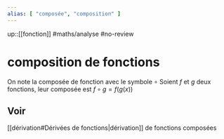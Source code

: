 ```yaml
---
alias: [ "composée", "composition" ]
---
```

up::[[fonction]]
#maths/analyse #no-review 
# composition de fonctions

On note la composée de fonction avec le symbole $\circ$
Soient $f$ et $g$ deux fonctions, leur composée est $f\circ g = f(g(x))$

## Voir
[[dérivation#Dérivées de fonctions|dérivation]] de fonctions composées
